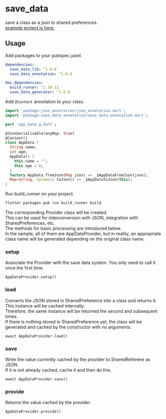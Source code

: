 # save_data
save a class as a json to shared preferences.  
[example project is here.](https://github.com/desktopgame/save_data/tree/main/example)

## Usage

Add packages to your pubspec.yaml.
````.yaml
dependencies:
  save_data_lib: ^1.0.0
  save_data_annotation: ^1.0.0

dev_dependencies:
  build_runner: ^1.10.11
  save_data_generator: ^1.0.0
````

Add `@Content` annotation to your class.
````.dart
import 'package:json_annotation/json_annotation.dart';
import 'package:save_data_annotation/save_data_annotation.dart';

part 'app_data.g.dart';

@JsonSerializable(anyMap: true)
@Content()
class AppData {
  String name;
  int age;
  AppData() {
    this.name = "";
    this.age = 0;
  }
  factory AppData.fromJson(Map json) => _$AppDataFromJson(json);
  Map<String, dynamic> toJson() => _$AppDataToJson(this);
}
````

Run build_runner on your project.
````.sh
flutter packages pub run build_runner build
````

The corresponding Provider class will be created.  
This can be used for interconversion with JSON, integration with SharedPreferences, etc.  
The methods for basic processing are introduced below.  
In the sample, all of them are AppDataProvider, but in reality, an appropriate class name will be generated depending on the original class 
name.

### setup
Associate the Provider with the save data system.
You only need to call it once the first time.
````
AppDataProvider.setup()
````

### load
Converts the JSON stored in SharedPreference into a class and returns it.  
This instance will be cached internally.  
Therefore, the same instance will be returned the second and subsequent times.  
If there is nothing stored in SharedPreference yet, the class will be generated and cached by the constructor with no arguments.
````
await AppDataProvider.load()
````

### save
Write the value currently cached by the provider to SharedReferene as JSON.  
If it is not already cached, cache it and then do this.
````
await AppDataProvider.save()
````

### provide
Returns the value cached by the provider.
````
AppDataProvider.provide()
````